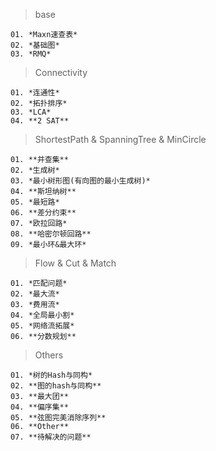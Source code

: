 >	base
	
	01. *Maxn速查表*
	02.	*基础图* 
	03.	*RMQ*  
	
>	Connectivity
	
	
	01.	*连通性*  
	02.	*拓扑排序*  
	03.	*LCA* 
	04.	**2 SAT**  
	
>	ShortestPath & SpanningTree & MinCircle
	
	
	01.	**并查集**  
	02.	*生成树*   
	03.	*最小树形图(有向图的最小生成树)*  
	04.	**斯坦纳树**  
	05.	*最短路*  
	06.	**差分约束**  
	07.	*欧拉回路*  
	08.	**哈密尔顿回路** 
	09.	*最小环&最大环*  
	
	
	
>	Flow & Cut & Match
	
	
	01.	*匹配问题*  
	02.	*最大流*  
	03.	*费用流*  
	04.	*全局最小割*  
	05.	*网络流拓展*  
	06.	**分数规划**  
	
>	Others
	
	
	01.	*树的Hash与同构*  
	02.	**图的hash与同构**  
	03.	**最大团**  
	04.	**偏序集** 
	05.	**弦图完美消除序列**  
	06.	**Other**  
	07.	**待解决的问题**  